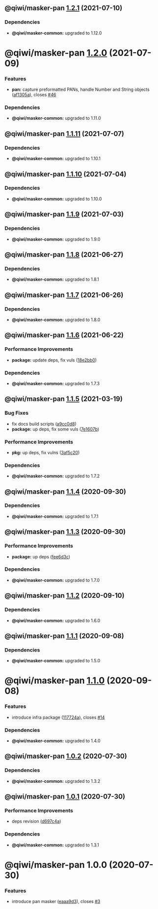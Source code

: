 ## @qiwi/masker-pan [1.2.1](https://github.com/qiwi/masker/compare/@qiwi/masker-pan@1.2.0...@qiwi/masker-pan@1.2.1) (2021-07-10)





### Dependencies

* **@qiwi/masker-common:** upgraded to 1.12.0

# @qiwi/masker-pan [1.2.0](https://github.com/qiwi/masker/compare/@qiwi/masker-pan@1.1.11...@qiwi/masker-pan@1.2.0) (2021-07-09)


### Features

* **pan:** capture preformatted PANs, handle Number and String objects ([af1305a](https://github.com/qiwi/masker/commit/af1305a01cd3b388b7f30f1ab0f1bd3a0cf22ae8)), closes [#46](https://github.com/qiwi/masker/issues/46)





### Dependencies

* **@qiwi/masker-common:** upgraded to 1.11.0

## @qiwi/masker-pan [1.1.11](https://github.com/qiwi/masker/compare/@qiwi/masker-pan@1.1.10...@qiwi/masker-pan@1.1.11) (2021-07-07)





### Dependencies

* **@qiwi/masker-common:** upgraded to 1.10.1

## @qiwi/masker-pan [1.1.10](https://github.com/qiwi/masker/compare/@qiwi/masker-pan@1.1.9...@qiwi/masker-pan@1.1.10) (2021-07-04)





### Dependencies

* **@qiwi/masker-common:** upgraded to 1.10.0

## @qiwi/masker-pan [1.1.9](https://github.com/qiwi/masker/compare/@qiwi/masker-pan@1.1.8...@qiwi/masker-pan@1.1.9) (2021-07-03)





### Dependencies

* **@qiwi/masker-common:** upgraded to 1.9.0

## @qiwi/masker-pan [1.1.8](https://github.com/qiwi/masker/compare/@qiwi/masker-pan@1.1.7...@qiwi/masker-pan@1.1.8) (2021-06-27)





### Dependencies

* **@qiwi/masker-common:** upgraded to 1.8.1

## @qiwi/masker-pan [1.1.7](https://github.com/qiwi/masker/compare/@qiwi/masker-pan@1.1.6...@qiwi/masker-pan@1.1.7) (2021-06-26)





### Dependencies

* **@qiwi/masker-common:** upgraded to 1.8.0

## @qiwi/masker-pan [1.1.6](https://github.com/qiwi/masker/compare/@qiwi/masker-pan@1.1.5...@qiwi/masker-pan@1.1.6) (2021-06-22)


### Performance Improvements

* **package:** update deps, fix vuls ([18e2bb0](https://github.com/qiwi/masker/commit/18e2bb098611e4477cb468551f5a56e94e4473b0))





### Dependencies

* **@qiwi/masker-common:** upgraded to 1.7.3

## @qiwi/masker-pan [1.1.5](https://github.com/qiwi/masker/compare/@qiwi/masker-pan@1.1.4...@qiwi/masker-pan@1.1.5) (2021-03-19)


### Bug Fixes

* fix docs build scripts ([a9cc0d8](https://github.com/qiwi/masker/commit/a9cc0d8458d5ea22d2a9a63d90ad6662894021d1))
* **package:** up deps, fix some vuls ([7e1607b](https://github.com/qiwi/masker/commit/7e1607b0434084188fe095763244c6cfd4f8c3b3))


### Performance Improvements

* **pkg:** up deps, fix vulns ([3af5c20](https://github.com/qiwi/masker/commit/3af5c205e875a69e0b841e69606f07928b9a3af7))





### Dependencies

* **@qiwi/masker-common:** upgraded to 1.7.2

## @qiwi/masker-pan [1.1.4](https://github.com/qiwi/masker/compare/@qiwi/masker-pan@1.1.3...@qiwi/masker-pan@1.1.4) (2020-09-30)





### Dependencies

* **@qiwi/masker-common:** upgraded to 1.7.1

## @qiwi/masker-pan [1.1.3](https://github.com/qiwi/masker/compare/@qiwi/masker-pan@1.1.2...@qiwi/masker-pan@1.1.3) (2020-09-30)


### Performance Improvements

* **package:** up deps ([fee6d3c](https://github.com/qiwi/masker/commit/fee6d3c517f58e603dd38dec686fcc647fef3c6a))





### Dependencies

* **@qiwi/masker-common:** upgraded to 1.7.0

## @qiwi/masker-pan [1.1.2](https://github.com/qiwi/masker/compare/@qiwi/masker-pan@1.1.1...@qiwi/masker-pan@1.1.2) (2020-09-10)





### Dependencies

* **@qiwi/masker-common:** upgraded to 1.6.0

## @qiwi/masker-pan [1.1.1](https://github.com/qiwi/masker/compare/@qiwi/masker-pan@1.1.0...@qiwi/masker-pan@1.1.1) (2020-09-08)





### Dependencies

* **@qiwi/masker-common:** upgraded to 1.5.0

# @qiwi/masker-pan [1.1.0](https://github.com/qiwi/masker/compare/@qiwi/masker-pan@1.0.2...@qiwi/masker-pan@1.1.0) (2020-09-08)


### Features

* introduce infra package ([117724a](https://github.com/qiwi/masker/commit/117724a6993f97f4e3eb804bc9f8c438eb66a5d7)), closes [#14](https://github.com/qiwi/masker/issues/14)





### Dependencies

* **@qiwi/masker-common:** upgraded to 1.4.0

## @qiwi/masker-pan [1.0.2](https://github.com/qiwi/masker/compare/@qiwi/masker-pan@1.0.1...@qiwi/masker-pan@1.0.2) (2020-07-30)





### Dependencies

* **@qiwi/masker-common:** upgraded to 1.3.2

## @qiwi/masker-pan [1.0.1](https://github.com/qiwi/masker/compare/@qiwi/masker-pan@1.0.0...@qiwi/masker-pan@1.0.1) (2020-07-30)


### Performance Improvements

* deps revision ([d697c4a](https://github.com/qiwi/masker/commit/d697c4a2b43fe5f0df6c4a600f76b977e09d750f))





### Dependencies

* **@qiwi/masker-common:** upgraded to 1.3.1

# @qiwi/masker-pan 1.0.0 (2020-07-30)


### Features

* introduce pan masker ([eaaa9d3](https://github.com/qiwi/masker/commit/eaaa9d3438296dafcd321b086f593254eaeacdfc)), closes [#3](https://github.com/qiwi/masker/issues/3)
